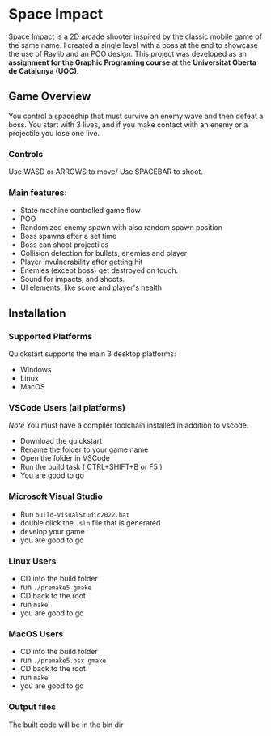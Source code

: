 # Space Impact
Space Impact is a 2D arcade shooter inspired by the classic mobile game of the same name. I created a single level with a boss at the end to showcase the use of Raylib and an POO design.
This project was developed as an **assignment for the Graphic Programing course** at the **Universitat Oberta de Catalunya (UOC)**.

## Game Overview
You control a spaceship that must survive an enemy wave and then defeat a boss.
You start with 3 lives, and if you make contact with an enemy or a projectile you lose one live.

### Controls
Use WASD or ARROWS to move/
Use SPACEBAR to shoot.

### Main features:
- State machine controlled game flow
- POO
- Randomized enemy spawn with also random spawn position
- Boss spawns after a set time
- Boss can shoot projectiles
- Collision detection for bullets, enemies and player
- Player invulnerability after getting hit
- Enemies (except boss) get destroyed on touch.
- Sound for impacts, and shoots.
- UI elements, like score and player's health

## Installation

### Supported Platforms
Quickstart supports the main 3 desktop platforms:
* Windows
* Linux
* MacOS

### VSCode Users (all platforms)
*Note* You must have a compiler toolchain installed in addition to vscode.

* Download the quickstart
* Rename the folder to your game name
* Open the folder in VSCode
* Run the build task ( CTRL+SHIFT+B or F5 )
* You are good to go


### Microsoft Visual Studio
* Run `build-VisualStudio2022.bat`
* double click the `.sln` file that is generated
* develop your game
* you are good to go

### Linux Users
* CD into the build folder
* run `./premake5 gmake`
* CD back to the root
* run `make`
* you are good to go

### MacOS Users
* CD into the build folder
* run `./premake5.osx gmake`
* CD back to the root
* run `make`
* you are good to go

### Output files
The built code will be in the bin dir
